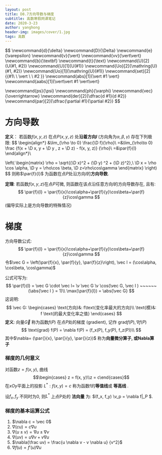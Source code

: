 ```yaml
---
layout: post
title: D8.7方向导数与梯度
subtitle: 高数寒假网课笔记
date: 2020-3-23
author: yanghong
header-img: images/cover/1.jpg
tags: 高数 
---
```


$$
\newcommand{d}{\delta}
\newcommand{D}{\Delta}
\newcommand{e}{\varepsilon}
\newcommand{v}{\vert}
\newcommand{vv}{\vert\vert}
\newcommand{b}{\textbf}
\newcommand{t}{\text}
\newcommand{U}[2]{U(#1, #2)}
\newcommand{U}[1]{U(#1)}
\newcommand{Uo}[2]{\mathring{U}(#1, #2)}
\newcommand{Uo}[1]{\mathring{U}(#1)}
\newcommand{set}[2]{\{#1\ \ \vert \ \ #2 \}}
\newcommand{abs}[1]{\vert #1 \vert}
\newcommand{aabs}[1]{\vert\vert #1 \vert\vert}

\newcommand{ps}{\psi}
\newcommand{ph}{\varphi}
\newcommand{vec}{\overrightarrow}
\newcommand{der}[2]{\dfrac{d #1}{d #2}}
\newcommand{par}[2]{\dfrac{\partial #1}{\partial #2}}
$$



# 方向导数

**定义**： 若函数$f(x, y, z)$ 在点$P(x, y, z)$ 处**沿着方向$l$** (方向角为$\alpha, \beta, \gamma$)  存在下列极限:
$$
\begin{align*}
&\lim_{\rho \to 0} \frac{\D f}{\rho}\\
=&\lim_{\rho\to 0} \frac
{f(x + \D x, y + \D y , z + \D z) - f(x, y, z)}
{\rho}\\
=&\par{f}{l}
\end{align*}\\

\left(
\begin{matrix}
\rho = \sqrt{(\D x)^2 + (\D y) ^2 + (\D z)^2},\\
\D x = \rho \cos \alpha, \D y = \rho\cos \beta, \D z=\rho\cos\gamma
\end{matrix}
\right)
$$
则称$\par{f}{l}$ 为函数在点$P$处沿方向$l$的**方向导数**. 



**定理**: 若函数$f(x, y, z)$在点$P$可微, 则函数在该点沿任意方向$l$的方向导数存在, 且有: 
$$
\par{f}{l} = \par{f}{x}\cos\alpha+\par{f}{y}\cos\beta+\par{f}{z}\cos\gamma
$$
(偏导实际上是方向导数的特殊情况)



# 梯度

方向导数公式:
$$
\par{f}{l} = \par{f}{x}\cos\alpha+\par{f}{y}\cos\beta+\par{f}{z}\cos\gamma
$$
令$\vec G = \left(\par{f}{x}, \par{f}{y}, \par{f}{z}\right), \vec l = (\cos\alpha, \cos\beta, \cos\gamma)$

公式可写为: 
$$
\par{f}{l} = \vec G \cdot \vec l= \v \vec G \v \cos(\vec G, \vec l ) ~~~~~~(\abs{\vec l } = 1)\\
\max(\par{f}{l}) = \abs{\vec G}
$$
这说明: 
$$
\vec G: \begin{cases}
\text{方向}&: f\text{变化率最大的方向}\\
\text{模}&: f \text{的最大变化率之值}
\end{cases}
$$
**定义**: 向量$\vec G$ 称为函数$f(P)$ 在点$P$处的梯度 (gradient), 记作 $\text{grad} f(P), \nabla f(P)$ 
$$
\text{grad} f(P) = \nabla f(P) = (f_x(P), f_y(P), f_z(P))\\
$$
其中$\nabla= (\par{}{x}, \par{}{y}, \par{}{z})$ 称为**向量微分算子, 或Nabla算子** 

### 梯度的几何意义

对函数$z=f(x, y)$, 曲线$$\begin{cases} z = f(x, y)\\z = c\end{cases}$$ 在$xOy$平面上的投影 $L^*:f(x, y) = c$ 称为函数f的**等值线**或 **等高线** . 

设$f_x, f_y$ 不同时为0, 则$L^*$ 上点P处的 **法向量** 为: $(f_x, f_y) \v_p = \nabla f|_P $. 

### 梯度的基本运算公式

1. $\nabla c = \vec 0$
2. $\nabla(cu)= c \nabla u$
3. $\nabla(u \pm v) = \nabla u \pm \nabla v$
4. $\nabla(u v) = u \nabla v + v \nabla u$
5. $\nabla(\frac uv) = \frac{u \nabla v - v \nabla u} {v^2}$
6. $\nabla f(u) = f\prime (u) \nabla u$





















